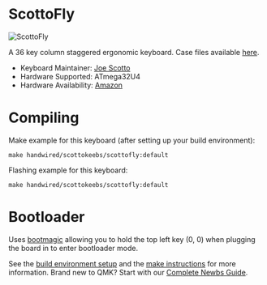 # ScottoFly

![ScottoFly](https://i.imgur.com/TXuNxt7h.jpg)

A 36 key column staggered ergonomic keyboard. Case files available [here](https://github.com/joe-scotto/scottokeebs).

* Keyboard Maintainer: [Joe Scotto](https://github.com/joe-scotto)
* Hardware Supported: ATmega32U4
* Hardware Availability: [Amazon](https://amazon.com)

# Compiling

Make example for this keyboard (after setting up your build environment):

    make handwired/scottokeebs/scottofly:default

Flashing example for this keyboard:

    make handwired/scottokeebs/scottofly:default

# Bootloader

Uses [bootmagic](https://github.com/qmk/qmk_firmware/blob/master/docs/feature_bootmagic.md) allowing you to hold the top left key (0, 0) when plugging the board in to enter bootloader mode.

See the [build environment setup](https://docs.qmk.fm/#/getting_started_build_tools) and the [make instructions](https://docs.qmk.fm/#/getting_started_make_guide) for more information. Brand new to QMK? Start with our [Complete Newbs Guide](https://docs.qmk.fm/#/newbs).
